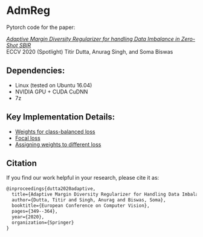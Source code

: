 # AdmReg

Pytorch code for the paper:

[*Adaptive Margin Diversity Regularizer for handling Data Imbalance in Zero-Shot SBIR*](https://www.ecva.net/papers/eccv_2020/papers_ECCV/papers/123500341.pdf)\
ECCV 2020 (Spotlight)
Titir Dutta, Anurag Singh, and Soma Biswas


## Dependencies:
+ Linux (tested on Ubuntu 16.04)
+ NVIDIA GPU + CUDA CuDNN
+ 7z


## Key Implementation Details:
+ [Weights for class-balanced loss](https://github.com/richardaecn/class-balanced-loss/blob/master/src/cifar_main.py#L425-L430)
+ [Focal loss](https://github.com/richardaecn/class-balanced-loss/blob/master/src/cifar_main.py#L226-L266)
+ [Assigning weights to different loss](https://github.com/richardaecn/class-balanced-loss/blob/master/src/cifar_main.py#L325-L354)

## Citation
If you find our work helpful in your research, please cite it as:
```latex
@inproceedings{dutta2020adaptive,
  title={Adaptive Margin Diversity Regularizer for Handling Data Imbalance in Zero-Shot SBIR},
  author={Dutta, Titir and Singh, Anurag and Biswas, Soma},
  booktitle={European Conference on Computer Vision},
  pages={349--364},
  year={2020},
  organization={Springer}
}
```
